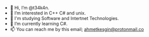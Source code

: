 - 👋 Hi, I’m @t34k4n.
- 👀 I’m interested in C++ C# and unix.
- 👀 I'm studying Software and Intertnet Technologies.
- 🌱 I’m currently learning C#.
- 📫 You can reach me by this email;
ahmetkesgin@protonmail.co

